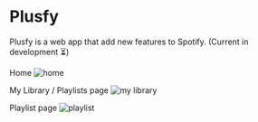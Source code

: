 # Plusfy
Plusfy is a web app that add new features to Spotify.
(Current in development ⏳)

Home
![home](https://user-images.githubusercontent.com/29873725/98714420-9e566d80-2367-11eb-8fb5-a045a56b6f32.png)

My Library / Playlists page
![my library](https://user-images.githubusercontent.com/29873725/98714529-c34ae080-2367-11eb-842e-70cfbb52980e.png)

Playlist page
![playlist](https://user-images.githubusercontent.com/29873725/98714548-c776fe00-2367-11eb-996b-507751ab4954.png)
